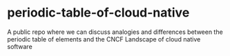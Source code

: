 # periodic-table-of-cloud-native
A public repo where we can discuss analogies and differences between the periodic table of elements and the CNCF Landscape of cloud native software
